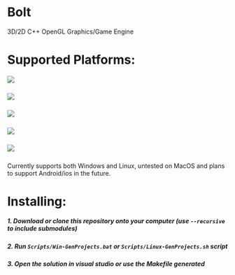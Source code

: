 # Bolt
3D/2D C++ OpenGL Graphics/Game Engine

# Supported Platforms:
##### ![](https://img.shields.io/badge/Windows-Supported-green.svg)
##### ![](https://img.shields.io/badge/Linux-Supported-green.svg)
##### ![](https://img.shields.io/badge/MacOS-Not%20Supported-red.svg)
##### ![](https://img.shields.io/badge/Android-Not%20Supported-red.svg)
##### ![](https://img.shields.io/badge/IOS-Not%20Supported-red.svg)

Currently supports both Windows and Linux, untested on MacOS and plans to support Android/ios in the future.

# Installing:
##### 1. Download or clone this repository onto your computer (use `--recursive` to include submodules)
##### 2. Run `Scripts/Win-GenProjects.bat` or `Scripts/Linux-GenProjects.sh` script
##### 3. Open the solution in visual studio or use the Makefile generated
